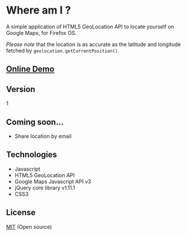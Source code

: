 Where am I ?
====

A simple application of HTML5 GeoLocation API to locate yourself on Google Maps, for Firefox OS.

*Please note* that the location is as accurate as the latitude and longitude fetched by `geolocation.getCurrentPosition()`.


[Online Demo]
----


Version
----

1


Coming soon...
----
    
  - Share location by email


Technologies
----
* Javascript
* HTML5 GeoLocation API
* Google Maps Javascript API v3
* jQuery core library v1.11.1
* CSS3


License
----

[MIT] (Open source)

[MIT]:http://opensource.org/licenses/MIT
[Online Demo]:http://jsfiddle.net/rdesai/g09hx37r/26/show/